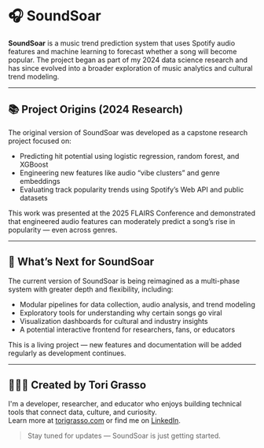 # 🎧 SoundSoar

**SoundSoar** is a music trend prediction system that uses Spotify audio features and machine learning to forecast whether a song will become popular. The project began as part of my 2024 data science research and has since evolved into a broader exploration of music analytics and cultural trend modeling.

---

## 📚 Project Origins (2024 Research)

The original version of SoundSoar was developed as a capstone research project focused on:
- Predicting hit potential using logistic regression, random forest, and XGBoost
- Engineering new features like audio “vibe clusters” and genre embeddings
- Evaluating track popularity trends using Spotify’s Web API and public datasets

This work was presented at the 2025 FLAIRS Conference and demonstrated that engineered audio features can moderately predict a song’s rise in popularity — even across genres.

---

## 🔮 What’s Next for SoundSoar

The current version of SoundSoar is being reimagined as a multi-phase system with greater depth and flexibility, including:
- Modular pipelines for data collection, audio analysis, and trend modeling
- Exploratory tools for understanding why certain songs go viral
- Visualization dashboards for cultural and industry insights
- A potential interactive frontend for researchers, fans, or educators

This is a living project — new features and documentation will be added regularly as development continues.

---

## 👩🏼‍💻 Created by Tori Grasso

I'm a developer, researcher, and educator who enjoys building technical tools that connect data, culture, and curiosity.  
Learn more at [torigrasso.com](https://torigrasso.com) or find me on [LinkedIn](https://linkedin.com/in/victoria-tori-grasso).

> Stay tuned for updates — SoundSoar is just getting started.
